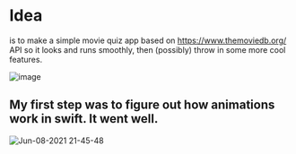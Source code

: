 # Idea
is to make a simple movie quiz app based on https://www.themoviedb.org/ API so it looks and runs smoothly, then (possibly) throw in some more cool features.

![image](https://user-images.githubusercontent.com/29929897/120940314-4cbb6900-c725-11eb-9598-9320a47ab78d.png)

## My first step was to figure out how animations work in swift. It went well.
![Jun-08-2021 21-45-48](https://user-images.githubusercontent.com/29929897/121240366-e9efdc00-c8a2-11eb-92b4-da3aa943b8f9.gif)
